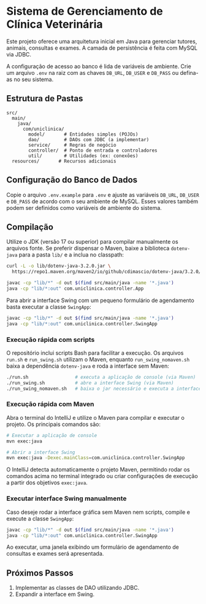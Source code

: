 # Sistema de Gerenciamento de Clínica Veterinária

Este projeto oferece uma arquitetura inicial em Java para gerenciar tutores, animais, consultas e exames. A camada de persistência é feita com MySQL via JDBC.

A configuração de acesso ao banco é lida de variáveis de ambiente. Crie um arquivo `.env` na raiz com as chaves `DB_URL`, `DB_USER` e `DB_PASS` ou defina-as no seu sistema.

## Estrutura de Pastas
```
src/
  main/
    java/
      com/uniclinica/
        model/       # Entidades simples (POJOs)
        dao/         # DAOs com JDBC (a implementar)
        service/     # Regras de negócio
        controller/  # Ponto de entrada e controladores
        util/        # Utilidades (ex: conexões)
  resources/       # Recursos adicionais
```

## Configuração do Banco de Dados

Copie o arquivo `.env.example` para `.env` e ajuste as variáveis `DB_URL`, `DB_USER` e `DB_PASS` de acordo com o seu ambiente de MySQL. Esses valores também podem ser definidos como variáveis de ambiente do sistema.

## Compilação
Utilize o JDK (versão 17 ou superior) para compilar manualmente os arquivos fonte.
Se preferir dispensar o Maven, baixe a biblioteca `dotenv-java` para a pasta `lib/`
e a inclua no classpath:

```bash
curl -L -o lib/dotenv-java-3.2.0.jar \
  https://repo1.maven.org/maven2/io/github/cdimascio/dotenv-java/3.2.0/dotenv-java-3.2.0.jar
```

```bash
javac -cp "lib/*" -d out $(find src/main/java -name '*.java')
java -cp "lib/*:out" com.uniclinica.controller.App
```

Para abrir a interface Swing com um pequeno formulário de agendamento basta executar a classe `SwingApp`:

```bash
javac -cp "lib/*" -d out $(find src/main/java -name '*.java')
java -cp "lib/*:out" com.uniclinica.controller.SwingApp
```

### Execução rápida com scripts

O repositório inclui scripts Bash para facilitar a execução. Os arquivos `run.sh` e `run_swing.sh`
utilizam o Maven, enquanto `run_swing_nomaven.sh` baixa a dependência `dotenv-java` e roda a interface sem Maven:

```bash
./run.sh                 # executa a aplicação de console (via Maven)
./run_swing.sh           # abre a interface Swing (via Maven)
./run_swing_nomaven.sh   # baixa o jar necessário e executa a interface sem Maven
```

### Execução rápida com Maven

Abra o terminal do IntelliJ e utilize o Maven para compilar e executar o projeto.
Os principais comandos são:

```bash
# Executar a aplicação de console
mvn exec:java

# Abrir a interface Swing
mvn exec:java -Dexec.mainClass=com.uniclinica.controller.SwingApp

```

O IntelliJ detecta automaticamente o projeto Maven, permitindo rodar os comandos
acima no terminal integrado ou criar configurações de execução a partir dos
objetivos `exec:java`.


### Executar interface Swing manualmente

Caso deseje rodar a interface gráfica sem Maven nem scripts, compile e execute a classe `SwingApp`:

```bash
javac -cp "lib/*" -d out $(find src/main/java -name '*.java')
java -cp "lib/*:out" com.uniclinica.controller.SwingApp
```

Ao executar, uma janela exibindo um formulário de agendamento de consultas e exames será apresentada.

## Próximos Passos
1. Implementar as classes de DAO utilizando JDBC.
2. Expandir a interface em Swing.
